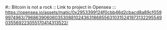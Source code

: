 #:: Bitcoin is not a rock ::
Link to project in Opensea :::
https://opensea.io/assets/matic/0x2953399124f0cbb46d2cbacd8a89cf0599974963/79686390606035308810243631868556310315241973132295549035569223055170414313522/
